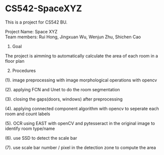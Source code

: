 # CS542-SpaceXYZ

This is a project for CS542 BU. <br>

Project Name: Space XYZ <br>
Team members: Rui Hong, Jingxuan Wu, Wenjun Zhu, Shichen Cao

1. Goal

The project is aimming to automatically calculate the area of each room in a floor plan

2. Procedures

(1). image preprocessing with image morphological operations with opencv

(2). applying FCN and Unet to do the room segmentation 

(3). closing the gaps(doors, windows) after preprocessing

(4). applying connected component algorithm with opencv to seperate each room and count labels

(5). OCR using EAST with openCV and pytesseract in the original image to identify room type/name

(6). use SSD to detect the scale bar

(7). use scale bar number / pixel in the detection zone to compute the area

